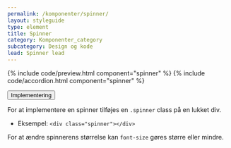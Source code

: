 ```yaml
---
permalink: /komponenter/spinner/
layout: styleguide
type: element
title: Spinner
category: Komponenter_category
subcategory: Design og kode
lead: Spinner lead
---
```


{% include code/preview.html component="spinner" %}
{% include code/accordion.html component="spinner" %}
<div class="accordion-bordered">
  <button class="button-unstyled accordion-button"
      aria-expanded="true" aria-controls="code-spinner-docs">
    Implementering
  </button>
  <div id="code-spinner-docs" aria-hidden="false" class="accordion-content">
    <p>For at implementere en spinner tilføjes en <code>.spinner</code> class på en lukket div.</p>
    <ul>
    <li>Eksempel: <code>&lt;div class="spinner"&gt;&lt;/div&gt;</code></li>
    </ul>
    <p>For at ændre spinnerens størrelse kan <code>font-size</code> gøres større eller mindre.</p>
  </div>
</div>
